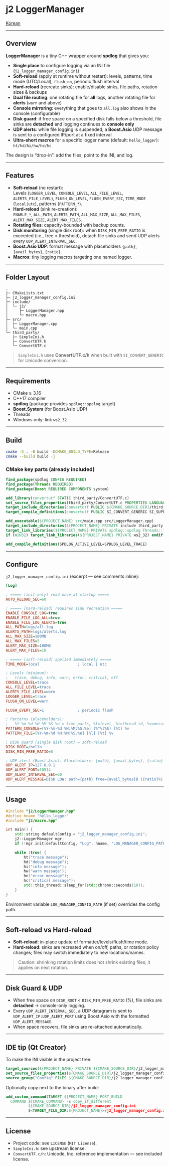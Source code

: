 # j2 LoggerManager

[Korean](README.ko.md)

---

## Overview

**LoggerManager** is a tiny C++ wrapper around **spdlog** that gives you:

- **Single place** to configure logging via an INI file (`j2_logger_manager_config.ini`)
- **Soft-reload** (apply at runtime without restart): levels, patterns, time mode (UTC/Local), `flush_on`, periodic flush interval
- **Hard-reload** (recreate sinks): enable/disable sinks, file paths, rotation sizes & backups
- **Dual file routing**: one rotating file for **all** logs, another rotating file for **alerts** (`warn` and above)
- **Console mirroring**: everything that goes to `all.log` also shows in the console (configurable)
- **Disk guard**: if free space on a specified disk falls below a threshold, file sinks are **detached** and logging continues to **console only**
- **UDP alerts**: while file logging is suspended, a **Boost.Asio** UDP message is sent to a configured IP/port at a fixed interval
- **Ultra-short macros** for a specific logger name (default: `hello_logger`): `ht/hd/hi/hw/he/hc`

The design is “drop-in”: add the files, point to the INI, and log.

---

## Features

- **Soft-reload** (no restart):  
  Levels (`LOGGER_LEVEL`, `CONSOLE_LEVEL`, `ALL_FILE_LEVEL`, `ALERTS_FILE_LEVEL`), `FLUSH_ON_LEVEL`, `FLUSH_EVERY_SEC`, `TIME_MODE` (`local|utc`), patterns (`PATTERN_*`).
- **Hard-reload** (sink re-creation):  
  `ENABLE_*`, `ALL_PATH`, `ALERTS_PATH`, `ALL_MAX_SIZE`, `ALL_MAX_FILES`, `ALERT_MAX_SIZE`, `ALERT_MAX_FILES`.
- **Rotating files**: capacity-bounded with backup counts.
- **Disk monitoring** (single disk root): when `DISK_MIN_FREE_RATIO` is exceeded (i.e., free < threshold), detach file sinks and send UDP alerts every `UDP_ALERT_INTERVAL_SEC`.
- **Boost.Asio UDP**: format message with placeholders `{path}`, `{avail_bytes}`, `{ratio}`.
- **Macros**: tiny logging macros targeting one named logger.

---

## Folder Layout

```
.
├─ CMakeLists.txt
├─ j2_logger_manager_config.ini
├─ include/
│  └─ j2/
│     ├─ LoggerManager.hpp
│     └─ macro.hpp
├─ src/
│  ├─ LoggerManager.cpp
│  └─ main.cpp
└─ third_party/
   ├─ SimpleIni.h
   ├─ ConvertUTF.h
   └─ ConvertUTF.c
```

> `SimpleIni.h` uses **ConvertUTF.c/h** when built with `SI_CONVERT_GENERIC` for Unicode conversion.

---

## Requirements

- CMake ≥ 3.16
- C++17 compiler
- **spdlog** (package provides `spdlog::spdlog` target)
- **Boost.System** (for Boost.Asio UDP)
- Threads
- Windows only: link `ws2_32`

---

## Build

```bash
cmake -S . -B build -DCMAKE_BUILD_TYPE=Release
cmake --build build -j
```

### CMake key parts (already included)

```cmake
find_package(spdlog CONFIG REQUIRED)
find_package(Threads REQUIRED)
find_package(Boost REQUIRED COMPONENTS system)

add_library(convertutf STATIC third_party/ConvertUTF.c)
set_source_files_properties(third_party/ConvertUTF.c PROPERTIES LANGUAGE C)
target_include_directories(convertutf PUBLIC ${CMAKE_SOURCE_DIR}/third_party)
target_compile_definitions(convertutf PUBLIC SI_CONVERT_GENERIC SI_SUPPORT_IOSTREAMS)

add_executable(${PROJECT_NAME} src/main.cpp src/LoggerManager.cpp)
target_include_directories(${PROJECT_NAME} PRIVATE include third_party ${Boost_INCLUDE_DIRS})
target_link_libraries(${PROJECT_NAME} PRIVATE spdlog::spdlog Threads::Threads Boost::system convertutf)
if (WIN32) target_link_libraries(${PROJECT_NAME} PRIVATE ws2_32) endif()

add_compile_definitions(SPDLOG_ACTIVE_LEVEL=SPDLOG_LEVEL_TRACE)
```

---

## Configure

`j2_logger_manager_config.ini` (excerpt — see comments inline):

```ini
[Log]

; ===== [init-only] read once at startup =====
AUTO_RELOAD_SEC=60

; ===== [hard-reload] requires sink recreation =====
ENABLE_CONSOLE_LOG=true
ENABLE_FILE_LOG_ALL=true
ENABLE_FILE_LOG_ALERTS=true
ALL_PATH=logs/all.log
ALERTS_PATH=logs/alerts.log
ALL_MAX_SIZE=100MB
ALL_MAX_FILES=5
ALERT_MAX_SIZE=100MB
ALERT_MAX_FILES=10

; ===== [soft-reload] applied immediately =====
TIME_MODE=local                 ; local | utc

; Levels (minimum):
;   trace, debug, info, warn, error, critical, off
CONSOLE_LEVEL=trace
ALL_FILE_LEVEL=trace
ALERTS_FILE_LEVEL=warn
LOGGER_LEVEL=trace
FLUSH_ON_LEVEL=warn

FLUSH_EVERY_SEC=1               ; periodic flush

; Patterns (placeholders):
;   %Y %m %d %H %M %S %e = time parts, %l=level, %t=thread id, %v=message, %^ %$=color on/off
PATTERN_CONSOLE=[%Y-%m-%d %H:%M:%S.%e] [%^%l%$] [%t] %v
PATTERN_FILE=[%Y-%m-%d %H:%M:%S.%e] [%l] [%t] %v

; Disk guard (single disk root) — soft-reload
DISK_ROOT=/hello
DISK_MIN_FREE_RATIO=5

; UDP alert (Boost.Asio). Placeholders: {path}, {avail_bytes}, {ratio}
UDP_ALERT_IP=127.0.0.1
UDP_ALERT_PORT=10514
UDP_ALERT_INTERVAL_SEC=60
UDP_ALERT_MESSAGE=DISK LOW: path={path} free={avail_bytes}B ({ratio}%)
```

---

## Usage

```cpp
#include "j2/LoggerManager.hpp"
#define hname "hello_logger"
#include "j2/macro.hpp"

int main() {
    std::string defaultConfig = "j2_logger_manager_config.ini";
    j2::LoggerManager mgr;
    if (!mgr.init(defaultConfig, "Log", hname, "LOG_MANAGER_CONFIG_PATH")) return 1;

    while (true) {
        ht("trace message");
        hd("debug message");
        hi("info message");
        hw("warn message");
        he("error message");
        hc("critical message");
        std::this_thread::sleep_for(std::chrono::seconds(10));
    }
}
```

Environment variable `LOG_MANAGER_CONFIG_PATH` (if set) overrides the config path.

---

## Soft-reload vs Hard-reload

- **Soft-reload**: in-place update of formatter/levels/flush/time mode.
- **Hard-reload**: sinks are recreated when on/off, paths, or rotation policy changes; files may switch immediately to new locations/names.

> Caution: shrinking rotation limits does not shrink existing files; it applies on next rotation.

---

## Disk Guard & UDP

- When free space on `DISK_ROOT` < `DISK_MIN_FREE_RATIO` (%), file sinks are **detached** → console-only logging.  
- Every `UDP_ALERT_INTERVAL_SEC`, a UDP datagram is sent to `UDP_ALERT_IP:UDP_ALERT_PORT` using Boost.Asio with the formatted `UDP_ALERT_MESSAGE`.  
- When space recovers, file sinks are re-attached automatically.

---

## IDE tip (Qt Creator)

To make the INI visible in the project tree:
```cmake
target_sources(${PROJECT_NAME} PRIVATE ${CMAKE_SOURCE_DIR}/j2_logger_manager_config.ini)
set_source_files_properties(${CMAKE_SOURCE_DIR}/j2_logger_manager_config.ini PROPERTIES HEADER_FILE_ONLY TRUE)
source_group("Config" FILES ${CMAKE_SOURCE_DIR}/j2_logger_manager_config.ini)
```

Optionally copy next to the binary after build:
```cmake
add_custom_command(TARGET ${PROJECT_NAME} POST_BUILD
  COMMAND ${CMAKE_COMMAND} -E copy_if_different
          ${CMAKE_SOURCE_DIR}/j2_logger_manager_config.ini
          $<TARGET_FILE_DIR:${PROJECT_NAME}>/j2_logger_manager_config.ini)
```

---

## License

- Project code: see `LICENSE` (`MIT License`).  
- `SimpleIni.h`: see upstream license.  
- `ConvertUTF.c/h`: Unicode, Inc. reference implementation — see included license.
